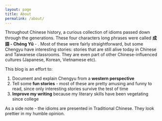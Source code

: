 ```yaml
---
layout: page
title: About
permalink: /about/
---
```


Throughout Chinese history, a curious collection of idioms passed down through
the generations. These four characters long phrases were called
**成語 - Chéng Yǔ** - .
Most of these were fairly straightforward, but some Chengyu have interesting
stories: stories that are still alive today in Chinese and Taiwanese
classrooms. They are even part of other Chinese-influenced cultures
(Japanese, Korean, Vietnamese etc). 

This blog is an effort to:

1. Document and explain Chengyu from a **western perspective**
1. Tell some **fun stories** - most of these are pretty amusing and funny to read,
   since only interesting stories survive the test of time
1. **Improve my writing** because my literary skills have been vegetating since college

As a side note - the idioms are presented in Traditional Chinese. They look
prettier in my humble opinion.
